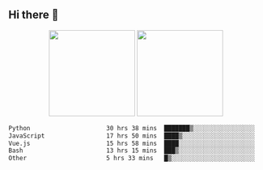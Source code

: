 ## Hi there 👋
<div align="center">
<span>  </span>
<img height="170px" src="https://github-readme-stats.vercel.app/api?username=bigQY&show_icons=true&count_private==true&v=3" /><span>        </span><img height="170px" src="https://github-readme-stats.vercel.app/api/top-langs/?username=bigQY&layout=compact&langs_count=8&v=3" />
<span>  </span>
</div>
<div align="center">

<!--START_SECTION:waka-->

```txt
Python                     30 hrs 38 mins  ███████▒░░░░░░░░░░░░░░░░░   29.57 %
JavaScript                 17 hrs 50 mins  ████▒░░░░░░░░░░░░░░░░░░░░   17.22 %
Vue.js                     15 hrs 58 mins  ████░░░░░░░░░░░░░░░░░░░░░   15.41 %
Bash                       13 hrs 15 mins  ███▒░░░░░░░░░░░░░░░░░░░░░   12.79 %
Other                      5 hrs 33 mins   █▒░░░░░░░░░░░░░░░░░░░░░░░   05.36 %
```

<!--END_SECTION:waka-->
</div>
